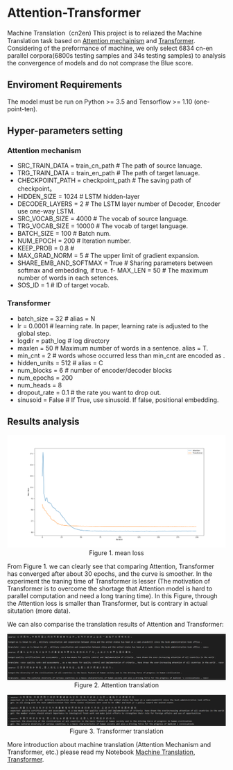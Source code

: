 # Attention-Transformer
Machine Translation（cn2en)
This project is to reliazed the Machine Translation task based on [Attention mechainism](https://arxiv.org/abs/1409.0473) and [Transformer](https://arxiv.org/pdf/1706.03762.pdf). Considering of the preformance of machine, we only select 6834 cn-en parallel corpora(6800s testing samples and 34s testing samples) to analysis the convergence of models and do not comprase the Blue score.

## Enviroment Requirements
The model must be run on Python >= 3.5 and Tensorflow >= 1.10 (one-point-ten).

## Hyper-parameters setting

### Attention mechanism

- SRC_TRAIN_DATA = train_cn_path  # The path of source lanuage.
- TRG_TRAIN_DATA = train_en_path  # The path of target lanuage.
- CHECKPOINT_PATH = checkpoint_path  # The saving path of checkpoint。
- HIDDEN_SIZE = 1024  # LSTM hidden-layer
- DECODER_LAYERS = 2  # The LSTM layer number of Decoder, Encoder use one-way LSTM.
- SRC_VOCAB_SIZE = 4000  # The vocab of source language.
- TRG_VOCAB_SIZE = 10000  # The vocab of target language.
- BATCH_SIZE = 100  # Batch num.
- NUM_EPOCH = 200  # Iteration number.
- KEEP_PROB = 0.8  # 
- MAX_GRAD_NORM = 5  # The upper limit of gradient expansion.
- SHARE_EMB_AND_SOFTMAX = True  # Sharing parameters between softmax and embedding, if true.
f- MAX_LEN = 50  # The maximum number of words in each setences.
- SOS_ID = 1  # <sos> ID of target vocab.

### Transformer
- batch_size = 32  # alias = N
- lr = 0.0001  # learning rate. In paper, learning rate is adjusted to the global step.
- logdir = path_log   # log directory
- maxlen = 50  # Maximum number of words in a sentence. alias = T.
- min_cnt = 2  # words whose occurred less than min_cnt are encoded as <UNK>.
- hidden_units = 512  # alias = C
- num_blocks = 6  # number of encoder/decoder blocks
- num_epochs = 200
- num_heads = 8
- dropout_rate = 0.1  # the rate you want to drop out.
- sinusoid = False  # If True, use sinusoid. If false, positional embedding.

## Results analysis

<center>

![result analysis](result_analysis.png)
<br/>
Figure 1. mean loss
</center>

From Figure 1. we can clearly see that comparing Attention, Transformer has converged after about 30 epochs, and the curve is smoother. In the experiment the traning time of Transformer is lesser (The motivation of Transformer is to overcome the shortage that Attention model is hard to parallel computation and need a long traning time). In this Figure, through the Attention loss is smaller than Transformer, but is contrary in actual situtation (more data).

We can also comparise the translation results of Attention and Transformer:

<center>

![attention translation](attention_trs.png)
<br/>
Figure 2. Attention translation
</center>

<center>

![transformer translation](transformer_trs.png)
<br/>
Figure 3. Transformer translation
</center>

More introduction about machine translation (Attention Mechanism and Transformer, etc.) please read my Notebook [Machine Translation](https://zhuanlan.zhihu.com/p/50915723), [Transformer](https://zhuanlan.zhihu.com/p/52242109).


